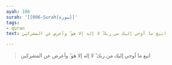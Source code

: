 ```yaml
---
ayah: 106
surah: '[[006-Surah|سورة]]'
tags:
- quran
text: اتبع ما أوحي إليك من ربك ۖ لا إله إلا هو ۖ وأعرض عن المشركين

---
```

> اتبع ما أوحي إليك من ربك ۖ لا إله إلا هو ۖ وأعرض عن المشركين
